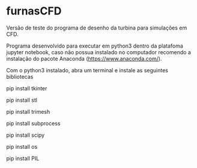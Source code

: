 # furnasCFD

Versão de teste do programa de desenho da turbina para simulações em CFD.

Programa desenvolvido para executar em python3 dentro da platafoma jupyter notebook, caso não possua instalado no computador recomendo a instalação do pacote Anaconda (https://www.anaconda.com/).

Com o python3 instalado, abra um terminal e instale as seguintes bibliotecas 

pip install tkinter

pip install stl

pip install trimesh

pip install subprocess

pip install scipy

pip install os

pip install PIL




